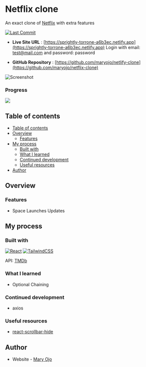 # Netflix clone

An exact clone of [Netflix](https://www.netflix.com/) with extra features

[![Last Commit](https://img.shields.io/github/last-commit/maryojo/spacia)](https://github.com/maryojo/netflix-clone/commits/main)

- **Live Site URL** : [https://sprightly-torrone-a6b3ec.netlify.app](https://sprightly-torrone-a6b3ec.netlify.app)
Login with email: test@mail.com and password: password

- **GitHub Repository** : [https://github.com/maryojo/netlify-clone](https://github.com/maryojo/netflix-clone)

![Screenshot](https://ik.imagekit.io/fsa8lvz/Website_dev/screely-1661268586733_qm0YlbHa6.png?ik-sdk-version=javascript-1.4.3&updatedAt=1661268635058)


### Progress
![](https://us-central1-progress-markdown.cloudfunctions.net/progress/65)

## Table of contents

  - [Table of contents](#table-of-contents)
  - [Overview](#overview)
    - [Features](#features)
  - [My process](#my-process)
    - [Built with](#built-with)
    - [What I learned](#what-i-learned)
    - [Continued development](#continued-development)
    - [Useful resources](#useful-resources)
  - [Author](#author)


## Overview

### Features

- Space Launches Updates


## My process

### Built with

[![React](https://img.shields.io/badge/react-%2320232a.svg?style=for-the-badge&logo=react&logoColor=%2361DAFB)](https://reactjs.org/)  [![TailwindCSS](https://img.shields.io/badge/tailwindcss-%2338B2AC.svg?style=for-the-badge&logo=tailwind-css&logoColor=white)](https://tailwindcss.com/) 

API: [TMDb](#)

### What I learned

- Optional Chaining

### Continued development
- axios


### Useful resources

- [react-scrollbar-hide](https://www.npmjs.com/) 


## Author

- Website - [Mary Ojo](https://www.maryojo.me)
